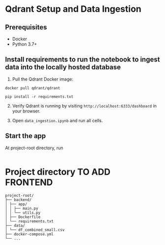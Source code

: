 # Qdrant Setup and Data Ingestion

## Prerequisites

- Docker
- Python 3.7+

## Install requirements to run the notebook to ingest data into the locally hosted database

1. Pull the Qdrant Docker image:

```
docker pull qdrant/qdrant

pip install -r requirements.txt
```

2. Verify Qdrant is running by visiting `http://localhost:6333/dashboard` in your browser.

3. Open `data_ingestion.ipynb` and run all cells.

## Start the app

At project-root directory, run

```docker compose --build

```

# Project directory TO ADD FRONTEND

```
project-root/
├── backend/
│ ├── app/
│ │ ├── main.py
│ │ └── utils.py
│ ├── Dockerfile
│ └── requirements.txt
├── data/
│ └── df_combined_small.csv
├── docker-compose.yml
└── ...
```
